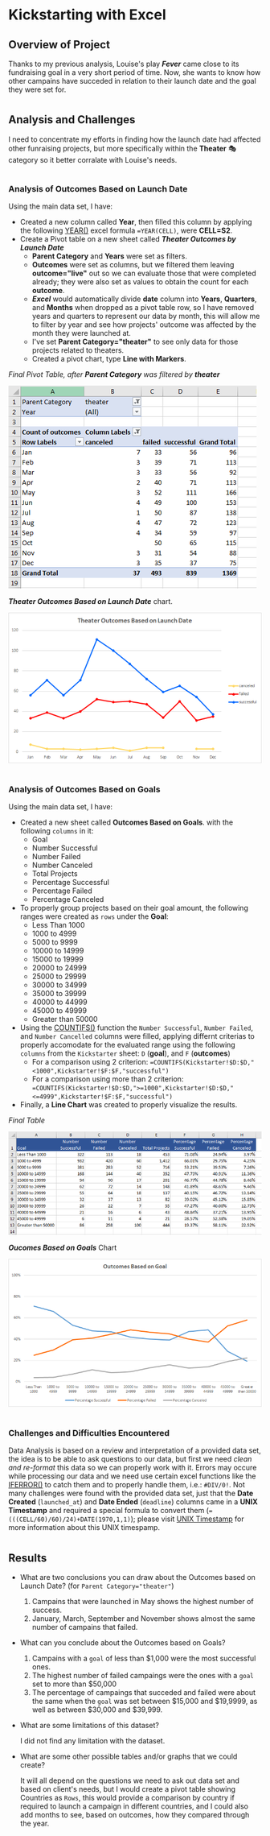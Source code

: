 # Kickstarting with Excel

## Overview of Project
Thanks to my previous analysis, Louise's play ***Fever*** came close to its fundraising goal in a very short period of time. Now, she wants to know how other campains have succeded in relation to their launch date and the goal they were set for.
#
## Analysis and Challenges
I need to concentrate my efforts in finding how the launch date had affected other funraising projects, but more specifically within the __Theater__ :performing_arts: category so it better corralate with Louise's needs.
#
### Analysis of Outcomes Based on Launch Date
Using the main data set, I have:
- Created a new column called __Year__, then filled this column by applying the following [YEAR()](https://support.microsoft.com/en-us/office/year-function-c64f017a-1354-490d-981f-578e8ec8d3b9) excel formula `=YEAR(CELL)`, were __CELL=S2__.
- Create a Pivot table on a new sheet called ***Theater Outcomes by Launch Date***
    - __Parent Category__ and __Years__ were set as filters.
    - __Outcomes__ were set as columns, but we filtered them leaving __outcome="live"__ out so we can evaluate those that were completed already; they were also set as values to obtain the count for each __outcome__.
    - ***Excel*** would automatically divide __date__ column into __Years__, __Quarters__, and __Months__ when dropped as a pivot table row, so I have removed years and quarters to represent our data by month, this will allow me to filter by year and see how projects' outcome was affected by the month they were launched at.
    - I've set __Parent Category="theater"__ to see only data for those projects related to theaters.
    - Created a pivot chart, type __Line with Markers__.

*Final Pivot Table, after __Parent Category__ was filtered by __theater__*

![The Pivot Table looks like this](/Resources/PivotTable.png)

***Theater Outcomes Based on Launch Date*** chart.

![Theater Outcomes Based on Launch Date Chart](/Resources/Theater_Outcomes_vs_Launch.png)
#
### Analysis of Outcomes Based on Goals
Using the main data set, I have:
- Created a new sheet called __Outcomes Based on Goals__. with the following `columns` in it:
    - Goal
    - Number Successful
    - Number Failed
    - Number Canceled
    - Total Projects
    - Percentage Successful
    - Percentage Failed
    - Percentage Canceled
- To properly group projects based on their goal amount, the following ranges were created as `rows` under the __Goal__:
    - Less Than 1000
    - 1000 to 4999
    - 5000 to 9999
    - 10000 to 14999
    - 15000 to 19999
    - 20000 to 24999
    - 25000 to 29999
    - 30000 to 34999
    - 35000 to 39999
    - 40000 to 44999
    - 45000 to 49999
    - Greater than 50000
- Using the [COUNTIFS()](https://support.microsoft.com/en-us/office/countifs-function-dda3dc6e-f74e-4aee-88bc-aa8c2a866842) function the `Number Successful`, `Number Failed`, and `Number Cancelled` columns were filled, applying differnt criterias to properly accomodate for the evaluated range using the following `columns` from the `Kickstarter` sheet: `D` (__goal__), and `F` (__outcomes__)
    - For a comparison using 2 criterion: `=COUNTIFS(Kickstarter!$D:$D,"<1000",Kickstarter!$F:$F,"successful")`
    - For a comparison using more than 2 criterion: `=COUNTIFS(Kickstarter!$D:$D,">=1000",Kickstarter!$D:$D,"<=4999",Kickstarter!$F:$F,"successful")`
- Finally, a __Line Chart__ was created to properly visualize the results.

*Final Table*

![Outcomes Based on Goals Table](/Resources/Outcomes_Based_on_Goals_Table.png)

***Oucomes Based on Goals*** Chart

![Outcomes Based on Goals Chart](/Resources/Outcomes_vs_Goals.png)

#
### Challenges and Difficulties Encountered
Data Analysis is based on a review and interpretation of a provided data set, the idea is to be able to ask questions to our data, but first we need *clean and re-format* this data so we can properly work with it. Errors may occure while processing our data and we need use certain excel functions like the [IFERROR()](https://support.microsoft.com/en-us/office/iferror-function-c526fd07-caeb-47b8-8bb6-63f3e417f611) to catch them and to properly handle them, i.e.: `#DIV/0!`. Not many challenges were found with the provided data set, just that the __Date Created__ (`launched_at`) and __Date Ended__ (`deadline`) columns came in a __UNIX Timestamp__ and required a special formula to convert them (`=(((CELL/60)/60)/24)+DATE(1970,1,1)`); please visit [UNIX Timestamp](https://www.unixtimestamp.com/) for more information about this UNIX timespamp.
#
## Results

- What are two conclusions you can draw about the Outcomes based on Launch Date? (for `Parent Category="theater"`)

    1. Campains that were launched in May shows the highest number of success.
    2. January, March, September and November shows almost the same number of campains that failed.

- What can you conclude about the Outcomes based on Goals?

    1. Campains with a `goal` of less than $1,000 were the most successful ones.
    2. The highest number of failed campaings were the ones with a `goal` set to more than $50,000
    3. The percentage of campaings that succeded and failed were about the same when the `goal` was set between $15,000 and $19,9999, as well as between $30,000 and $39,999.

- What are some limitations of this dataset?

    I did not find any limitation with the dataset.

- What are some other possible tables and/or graphs that we could create?

    It will all depend on the questions we need to ask out data set and based on client's needs, but I would create a pivot table showing Countries as `Rows`, this would provide a comparison by country if required to launch a campaign in different countries, and I could also add months to see, based on outcomes, how they compared through the year.
